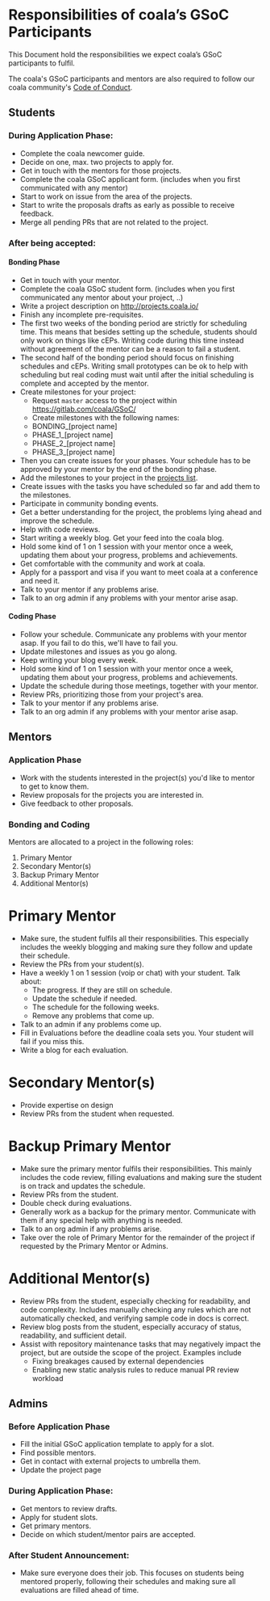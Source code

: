 Responsibilities of coala’s GSoC Participants
=============================================

This Document hold the responsibilities we expect coala’s GSoC participants to
fulfil.

The coala's GSoC participants and mentors are also required to follow our 
coala community's [Code of Conduct](https://coala.io/coc).


Students
--------

### During Application Phase:

- Complete the coala newcomer guide.
- Decide on one, max. two projects to apply for.
- Get in touch with the mentors for those projects.
- Complete the coala GSoC applicant form. (includes when you first communicated with any mentor)
- Start to work on issue from the area of the projects.
- Start to write the proposals drafts as early as possible to receive feedback.
- Merge all pending PRs that are not related to the project.

### After being accepted:

#### Bonding Phase

- Get in touch with your mentor.
- Complete the coala GSoC student form. (includes when you first communicated any mentor about your project, ..)
- Write a project description on http://projects.coala.io/
- Finish any incomplete pre-requisites.
- The first two weeks of the bonding period are strictly for scheduling time.
  This means that besides setting up the schedule, students should only work
  on things like cEPs.
  Writing code during this time instead without agreement of the mentor can be
  a reason to fail a student.
- The second half of the bonding period should focus on finishing schedules and
  cEPs. Writing small prototypes can be ok to help with scheduling but real coding
  must wait until after the initial scheduling is complete and accepted by the
  mentor.
- Create milestones for your project:
    - Request `master` access to the project within https://gitlab.com/coala/GSoC/
    - Create milestones with the following names:
    - BONDING_[project name]
    - PHASE_1_[project name]
    - PHASE_2_[project name]
    - PHASE_3_[project name]
- Then you can create issues for your phases. Your schedule has to be approved
  by your mentor by the end of the bonding phase.
- Add the milestones to your project in the
  [projects list](https://github.com/coala/projects/blob/master/_projects/).
- Create issues with the tasks you have scheduled so far and add them to the
  milestones.
- Participate in community bonding events.
- Get a better understanding for the project, the problems lying ahead and
  improve the schedule.
- Help with code reviews.
- Start writing a weekly blog. Get your feed into the coala blog.
- Hold some kind of 1 on 1 session with your mentor once a week, updating them
  about your progress, problems and achievements.
- Get comfortable with the community and work at coala.
- Apply for a passport and visa if you want to meet coala at a conference and
  need it.
- Talk to your mentor if any problems arise.
- Talk to an org admin if any problems with your mentor arise asap.


#### Coding Phase

- Follow your schedule.
  Communicate any problems with your mentor asap.
  If you fail to do this, we'll have to fail you.
- Update milestones and issues as you go along.
- Keep writing your blog every week.
- Hold some kind of 1 on 1 session with your mentor once a week, updating them
  about your progress, problems and achievements.
- Update the schedule during those meetings, together with your mentor.
- Review PRs, prioritizing those from your project's area.
- Talk to your mentor if any problems arise.
- Talk to an org admin if any problems with your mentor arise asap.


Mentors
-------

### Application Phase

- Work with the students interested in the project(s) you'd like to mentor to
  get to know them.
- Review proposals for the projects you are interested in.
- Give feedback to other proposals.

### Bonding and Coding

Mentors are allocated to a project in the following roles:

1. Primary Mentor
2. Secondary Mentor(s)
3. Backup Primary Mentor
4. Additional Mentor(s)

Primary Mentor
==============

- Make sure, the student fulfils all their responsibilities.
  This especially includes the weekly blogging and making sure they follow and
  update their schedule.
- Review the PRs from your student(s).
- Have a weekly 1 on 1 session (voip or chat) with your student.
  Talk about:
    - The progress. If they are still on schedule.
    - Update the schedule if needed.
    - The schedule for the following weeks.
    - Remove any problems that come up.
- Talk to an admin if any problems come up.
- Fill in Evaluations before the deadline coala sets you.
  Your student will fail if you miss this.
- Write a blog for each evaluation.

Secondary Mentor(s)
===================

- Provide expertise on design
- Review PRs from the student when requested.

Backup Primary Mentor
=====================

- Make sure the primary mentor fulfils their responsibilities.
  This mainly includes the code review, filling evaluations and making sure
  the student is on track and updates the schedule.
- Review PRs from the student.
- Double check during evaluations.
- Generally work as a backup for the primary mentor.
  Communicate with them if any special help with anything is needed.
- Talk to an org admin if any problems arise.
- Take over the role of Primary Mentor for the remainder of the project
  if requested by the Primary Mentor or Admins.

Additional Mentor(s)
====================

- Review PRs from the student, especially checking for readability, and
  code complexity.  Includes manually checking any rules which are not
  automatically checked, and verifying sample code in docs is correct.
- Review blog posts from the student, especially accuracy of status,
  readability, and sufficient detail.
- Assist with repository maintenance tasks that may negatively impact
  the project, but are outside the scope of the project.  Examples include
  - Fixing breakages caused by external dependencies
  - Enabling new static analysis rules to reduce manual PR review workload

Admins
------

### Before Application Phase

- Fill the initial GSoC application template to apply for a slot.
- Find possible mentors.
- Get in contact with external projects to umbrella them.
- Update the project page

### During Application Phase:

- Get mentors to review drafts.
- Apply for student slots.
- Get primary mentors.
- Decide on which student/mentor pairs are accepted.

### After Student Announcement:

- Make sure everyone does their job.
  This focuses on students being mentored properly, following their schedules
  and making sure all evaluations are filled ahead of time.

